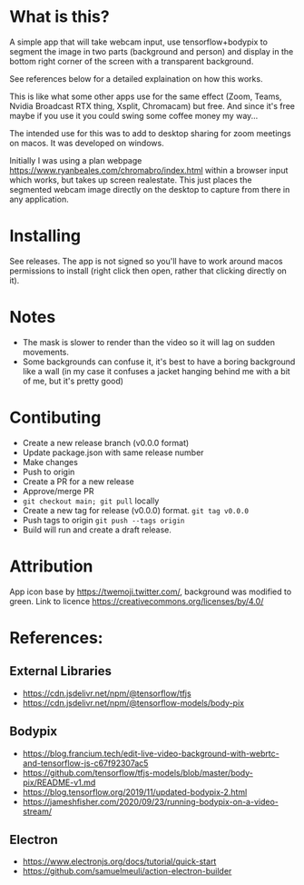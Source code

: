 # What is this?
A simple app that will take webcam input, use tensorflow+bodypix to segment the image in two parts (background and person) and display in the bottom right corner of the screen with a transparent background.

See references below for a detailed explaination on how this works.

This is like what some other apps use for the same effect (Zoom, Teams, Nvidia Broadcast RTX thing, Xsplit, Chromacam) but free. And since it's free maybe if you use it you could swing some coffee money my way...

The intended use for this was to add to desktop sharing for zoom meetings on macos. It was developed on windows.

Initially I was using a plan webpage https://www.ryanbeales.com/chromabro/index.html within a browser input which works, but takes up screen realestate. This just places the segmented webcam image directly on the desktop to capture from there in any application. 

# Installing
See releases. The app is not signed so you'll have to work around macos permissions to install (right click then open, rather that clicking directly on it).

# Notes
- The mask is slower to render than the video so it will lag on sudden movements.
- Some backgrounds can confuse it, it's best to have a boring background like a wall (in my case it confuses a jacket hanging behind me with a bit of me, but it's pretty good)

# Contibuting
- Create a new release branch (v0.0.0 format)
- Update package.json with same release number
- Make changes
- Push to origin
- Create a PR for a new release
- Approve/merge PR
- `git checkout main; git pull` locally
- Create a new tag for release (v0.0.0) format. `git tag v0.0.0`
- Push tags to origin `git push --tags origin`
- Build will run and create a draft release.

# Attribution
App icon base by https://twemoji.twitter.com/, background was modified to green. Link to licence https://creativecommons.org/licenses/by/4.0/

# References:

## External Libraries
- https://cdn.jsdelivr.net/npm/@tensorflow/tfjs
- https://cdn.jsdelivr.net/npm/@tensorflow-models/body-pix


## Bodypix
- https://blog.francium.tech/edit-live-video-background-with-webrtc-and-tensorflow-js-c67f92307ac5
- https://github.com/tensorflow/tfjs-models/blob/master/body-pix/README-v1.md
- https://blog.tensorflow.org/2019/11/updated-bodypix-2.html
- https://jameshfisher.com/2020/09/23/running-bodypix-on-a-video-stream/

## Electron
- https://www.electronjs.org/docs/tutorial/quick-start
- https://github.com/samuelmeuli/action-electron-builder
